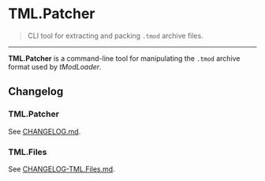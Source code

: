 # TML.Patcher

> CLI tool for extracting and packing `.tmod` archive files.

---

**TML.Patcher** is a command-line tool for manipulating the `.tmod` archive format used by _tModLoader_.

## Changelog

### TML.Patcher

See [CHANGELOG.md](CHANGELOG.md).

### TML.Files

See [CHANGELOG-TML.Files.md](CHANGELOG-TML.Files.md).
